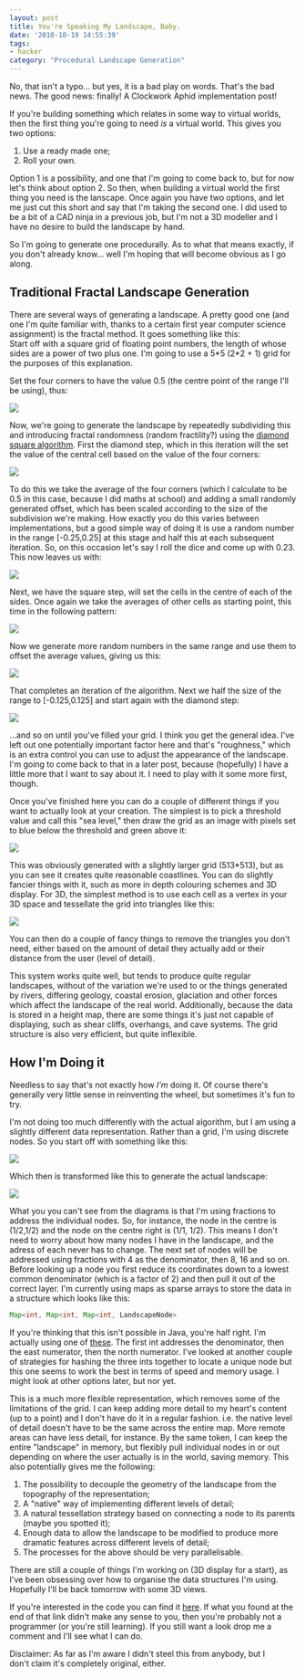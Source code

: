 ```yaml
---
layout: post
title: You're Speaking My Landscape, Baby.
date: '2010-10-19 14:55:39'
tags:
- hacker
category: "Procedural Landscape Generation"
---
```


No, that isn't a typo... but yes, it is a bad play on words. That's the bad news. The good news: finally! A Clockwork Aphid implementation post!  

If you're building something which relates in some way to virtual worlds, then the first thing you're going to need _is_ a virtual world. This gives you two options: 

  1. Use a ready made one;
  2. Roll your own.
  
<!-- More -->
  
Option 1 is a possibility, and one that I'm going to come back to, but for now let's think about option 2. So then, when building a virtual world the first thing you need is the lanscape. Once again you have two options, and let me just cut this short and say that I'm taking the second one. I did used to be a bit of a CAD ninja in a previous job, but I'm not a 3D modeller and I have no desire to build the landscape by hand.  

So I'm going to generate one procedurally. As to what that means exactly, if you don't already know... well I'm hoping that will become obvious as I go along. 

## Traditional Fractal Landscape Generation

There are several ways of generating a landscape. A pretty good one (and one I'm quite familiar with, thanks to a certain first year computer science assignment) is the fractal method. It goes something like this:  
Start off with a square grid of floating point numbers, the length of whose sides are a power of two plus one. I'm going to use a 5*5 (2\*2 + 1) grid for the purposes of this explanation.  

Set the four corners to have the value 0.5 (the centre point of the range I'll be using), thus:  

![](http://harveynick.files.wordpress.com/2010/10/fractallandscape1.png)

Now, we're going to generate the landscape by repeatedly subdividing this and introducing fractal randomness (random fractility?) using the [diamond square algorithm]. First the diamond step, which in this iteration will the set the value of the central cell based on the value of the four corners:  

[diamond square algorithm]: http://en.wikipedia.org/wiki/Diamond-square_algorithm

![](http://harveynick.files.wordpress.com/2010/10/fractallandscape2.png)

To do this we take the average of the four corners (which I calculate to be 0.5 in this case, because I did maths at school) and adding a small randomly generated offset, which has been scaled according to the size of the subdivision we're making. How exactly you do this varies between implementations, but a good simple way of doing it is use a random number in the range [-0.25,0.25] at this stage and half this at each subsequent iteration. So, on this occasion let's say I roll the dice and come up with 0.23. This now leaves us with:  

![](http://harveynick.files.wordpress.com/2010/10/fractallandscape3.png)

Next, we have the square step, will set the cells in the centre of each of the sides. Once again we take the averages of other cells as starting point, this time in the following pattern:  

![](http://harveynick.files.wordpress.com/2010/10/fractallandscape4.png)

Now we generate more random numbers in the same range and use them to offset the average values, giving us this:
  
![](http://harveynick.files.wordpress.com/2010/10/fractallandscape5.png)

That completes an iteration of the algorithm. Next we half the size of the range to [-0.125,0.125] and start again with the diamond step:  

![](http://harveynick.files.wordpress.com/2010/10/fractallandscape6.png) 

...and so on until you've filled your grid. I think you get the general idea. I've left out one potentially important factor here and that's "roughness," which is an extra control you can use to adjust the appearance of the landscape. I'm going to come back to that in a later post, because (hopefully) I have a little more that I want to say about it. I need to play with it some more first, though.

Once you've finished here you can do a couple of different things if you want to actually look at your creation. The simplest is to pick a threshold value and call this "sea level," then draw the grid as an image with pixels set to blue below the threshold and green above it:  

![](http://harveynick.files.wordpress.com/2010/10/image.png)

This was obviously generated with a slightly larger grid (513*513), but as you can see it creates quite reasonable coastlines. You can do slightly fancier things with it, such as more in depth colouring schemes and 3D display. For 3D, the simplest method is to use each cell as a vertex in your 3D space and tessellate the grid into triangles like this:  

![](http://harveynick.files.wordpress.com/2010/10/fractallandscape7.png)

You can then do a couple of fancy things to remove the triangles you don't need, either based on the amount of detail they actually add or their distance from the user (level of detail).  

This system works quite well, but tends to produce quite regular landscapes, without of the variation we're used to or the things generated by rivers, differing geology, coastal erosion, glaciation and other forces which affect the landscape of the real world. Additionally, because the data is stored in a height map, there are some things it's just not capable of displaying, such as shear cliffs, overhangs, and cave systems. The grid structure is also very efficient, but quite inflexible. 

## How I'm Doing it

Needless to say that's not exactly how _I'm_ doing it. Of course there's generally very little sense in reinventing the wheel, but sometimes it's fun to try.  

I'm not doing too much differently with the actual algorithm, but I am using a slightly different data representation. Rather than a grid, I'm using discrete nodes. So you start off with something like this:  

![](http://harveynick.files.wordpress.com/2010/10/fractallandscape81.png)

Which then is transformed like this to generate the actual landscape:  

![](http://harveynick.files.wordpress.com/2010/10/fractallandscape9.png)

What you you can't see from the diagrams is that I'm using fractions to address the individual nodes. So, for instance, the node in the centre is (1/2,1/2) and the node on the centre right is (1/1, 1/2). This means I don't need to worry about how many nodes I have in the landscape, and the adress of each never has to change. The next set of nodes will be addressed using fractions with 4 as the denominator, then 8, 16 and so on. Before looking up a node you first reduce its coordinates down to a lowest common denominator (which is a factor of 2) and then pull it out of the correct layer. I'm currently using maps as sparse arrays to store the data in a structure which looks like this: 

```java
Map<int, Map<int, Map<int, LandscapeNode>
```

If you're thinking that this isn't possible in Java, you're half right. I'm actually using one of [these](http://trove4j.sourceforge.net/javadocs/gnu/trove/TIntObjectHashMap.html). The first int addresses the denominator, then the east numerator, then the north numerator. I've looked at another couple of strategies for hashing the three ints together to locate a unique node but this one seems to work the best in terms of speed and memory usage. I might look at other options later, but nor yet.  

This is a much more flexible representation, which removes some of the limitations of the grid. I can keep adding more detail to my heart's content (up to a point) and I don't have do it in a regular fashion. i.e. the native level of detail doesn't have to be the same across the entire map. More remote areas can have less detail, for instance. By the same token, I can keep the entire "landscape" in memory, but flexibly pull individual nodes in or out depending on where the user actually is in the world, saving memory. This also potentially gives me the following: 

  1. The possibility to decouple the geometry of the landscape from the topography of the representation;
  2. A "native" way of implementing different levels of detail;
  3. A natural tessellation strategy based on connecting a node to its parents (maybe you spotted it);
  4. Enough data to allow the landscape to be modified to produce more dramatic features across different levels of detail;
  5. The processes for the above should be very parallelisable.
  
There are still a couple of things I'm working on (3D display for a start), as I've been obsessing over how to organise the data structures I'm using. Hopefully I'll be back tomorrow with some 3D views.  

If you're interested in the code you can find it [here](http://bitbucket.org/harveynick/clockworkaphidjava/overview). If what you found at the end of that link didn't make any sense to you, then you're probably not a programmer (or you're still learning). If you still want a look drop me a comment and I'll see what I can do.  

Disclaimer: As far as I'm aware I didn't steel this from anybody, but I don't claim it's completely original, either.  
